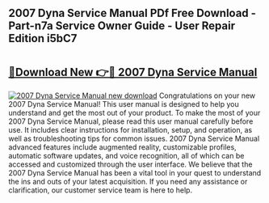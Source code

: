 ## 2007 Dyna Service Manual PDf Free Download - Part-n7a Service Owner Guide - User Repair Edition i5bC7

# <h2><a href="http://bc2675.oget.top/?id=2007+Dyna+Service+Manual">🔗Download New 👉🔴 2007 Dyna Service Manual</a></h2>

[![2007 Dyna Service Manual new download](https://i.imgur.com/5g1atiW.png)](http://bc2675.oget.top/?id=2007+Dyna+Service+Manual)
Congratulations on your new 2007 Dyna Service Manual! This user manual is designed to help you understand and get the most out of your product. To make the most of your 2007 Dyna Service Manual, please read this user manual carefully before use. It includes clear instructions for installation, setup, and operation, as well as troubleshooting tips for common issues. 2007 Dyna Service Manual advanced features include augmented reality, customizable profiles, automatic software updates, and voice recognition, all of which can be accessed and customized through the user interface. We believe that the 2007 Dyna Service Manual has been a vital tool in your quest to understand the ins and outs of your latest acquisition. If you need any assistance or clarification, our customer service team is here to help.
